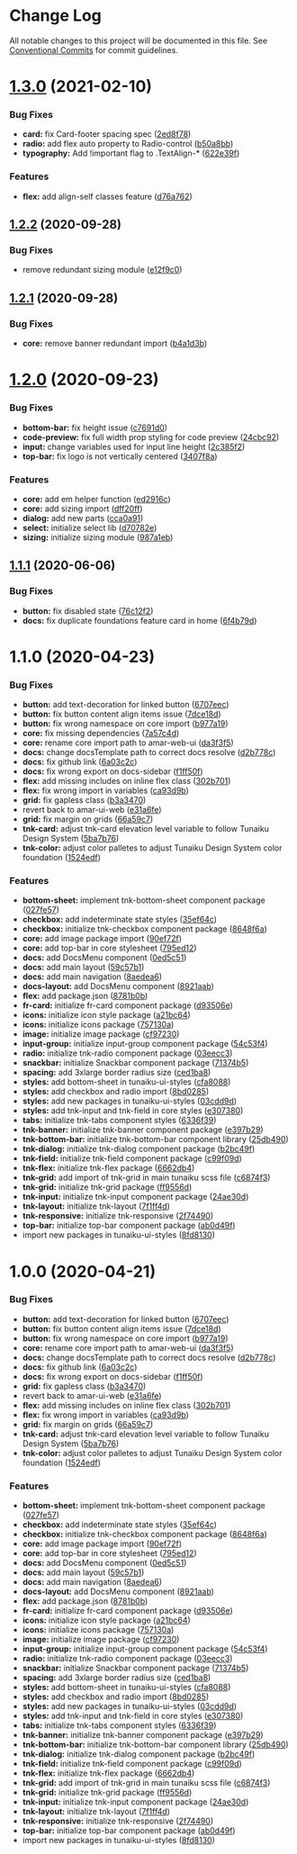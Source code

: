 # Change Log

All notable changes to this project will be documented in this file.
See [Conventional Commits](https://conventionalcommits.org) for commit guidelines.

# [1.3.0](https://github.com/dkk94/amar-ui-web/compare/v1.2.2...v1.3.0) (2021-02-10)


### Bug Fixes

* **card:** fix Card-footer spacing spec ([2ed8f78](https://github.com/dkk94/amar-ui-web/commit/2ed8f78fe8c10f796527371e221ef58a0197267a))
* **radio:** add flex auto property to Radio-control ([b50a8bb](https://github.com/dkk94/amar-ui-web/commit/b50a8bbbd86cb08f760d6089ff644c89c047051d))
* **typography:** Add !important flag to .TextAlign-* ([622e39f](https://github.com/dkk94/amar-ui-web/commit/622e39fccbbbd85772cb9cd4115e1f2bbb8f240b))


### Features

* **flex:** add align-self classes feature ([d76a762](https://github.com/dkk94/amar-ui-web/commit/d76a762b6d278e020bd60da3db4a78fadcae598b))





## [1.2.2](https://github.com/dkk94/amar-ui-web/compare/v1.2.1...v1.2.2) (2020-09-28)


### Bug Fixes

* remove redundant sizing module ([e12f9c0](https://github.com/dkk94/amar-ui-web/commit/e12f9c091b5a440b53df7e8a11186754e162076f))





## [1.2.1](https://github.com/dkk94/amar-ui-web/compare/v1.2.0...v1.2.1) (2020-09-28)


### Bug Fixes

* **core:** remove banner redundant import ([b4a1d3b](https://github.com/dkk94/amar-ui-web/commit/b4a1d3bf5cd17ded46d9d6d07929e7e8320320cd))





# [1.2.0](https://github.com/dkk94/amar-ui-web/compare/v1.1.1...v1.2.0) (2020-09-23)


### Bug Fixes

* **bottom-bar:** fix height issue ([c7691d0](https://github.com/dkk94/amar-ui-web/commit/c7691d0b9717c40273b3aa8011f74ca47c77cdc8))
* **code-preview:** fix full width prop styling for code preview ([24cbc92](https://github.com/dkk94/amar-ui-web/commit/24cbc92e4e7bf9db13c97d1592ed017db8fc8267))
* **input:** change variables used for input line height ([2c385f2](https://github.com/dkk94/amar-ui-web/commit/2c385f28527dbfb2e61b12fff66cdbae8fd7209f))
* **top-bar:** fix logo is not vertically centered ([3407f8a](https://github.com/dkk94/amar-ui-web/commit/3407f8a19694b93279605cb86910cb6331cf5ee7))


### Features

* **core:** add em helper function ([ed2916c](https://github.com/dkk94/amar-ui-web/commit/ed2916cbb9197b0821d3633592791d7454e2462a))
* **core:** add sizing import ([dff20ff](https://github.com/dkk94/amar-ui-web/commit/dff20ff81e598676447aafe445b725f63dcc6029))
* **dialog:** add new parts ([cca0a91](https://github.com/dkk94/amar-ui-web/commit/cca0a91c2bed773130193a2046fc70581354b941))
* **select:** initialize select lib ([d70782e](https://github.com/dkk94/amar-ui-web/commit/d70782ef616a45ef9eeeeed1e3fc29f0ba758205))
* **sizing:** initialize sizing module ([987a1eb](https://github.com/dkk94/amar-ui-web/commit/987a1ebe98a5f8cb015ba289ef0196f6c5d7f739))





## [1.1.1](https://github.com/dkk94/amar-ui-web/compare/v1.1.0...v1.1.1) (2020-06-06)


### Bug Fixes

* **button:** fix disabled state ([76c12f2](https://github.com/dkk94/amar-ui-web/commit/76c12f2d449a82802ca81229b339f4620ad601e9))
* **docs:** fix duplicate foundations feature card in home ([6f4b79d](https://github.com/dkk94/amar-ui-web/commit/6f4b79db546733e215c03af3478cc741efe55564))





# 1.1.0 (2020-04-23)


### Bug Fixes

* **button:** add text-decoration for linked button ([6707eec](https://github.com/dkk94/amar-ui-web/commit/6707eec6322d4b04c7f29c8fcf5286defff49e96))
* **button:** fix button content align items issue ([7dce18d](https://github.com/dkk94/amar-ui-web/commit/7dce18d56a856040481284d8ca8f8d0006a96387))
* **button:** fix wrong namespace on core import ([b977a19](https://github.com/dkk94/amar-ui-web/commit/b977a19832874e607842c3820fa3bc144b084a09))
* **core:** fix missing dependencies ([7a57c4d](https://github.com/dkk94/amar-ui-web/commit/7a57c4d6453eee4d1e93f5f45078ff6a9c77f8d9))
* **core:** rename core import path to amar-web-ui ([da3f3f5](https://github.com/dkk94/amar-ui-web/commit/da3f3f5f7b0e62d6db1ff83931a614aeb8cfdd64))
* **docs:** change docsTemplate path to correct docs resolve ([d2b778c](https://github.com/dkk94/amar-ui-web/commit/d2b778c2f86863e9d63c1b77bb526a7d7d0d2d8d))
* **docs:** fix github link ([6a03c2c](https://github.com/dkk94/amar-ui-web/commit/6a03c2c892e53f95c0e6f10e160473898e1e53c9))
* **docs:** fix wrong export on docs-sidebar ([f1ff50f](https://github.com/dkk94/amar-ui-web/commit/f1ff50f8b57fad5b3bae7e00b1d46e302b360be4))
* **flex:** add missing includes on inline flex class ([302b701](https://github.com/dkk94/amar-ui-web/commit/302b701a19994a4b4367e7ad0d0c0e1131021992))
* **flex:** fix wrong import in variables ([ca93d9b](https://github.com/dkk94/amar-ui-web/commit/ca93d9ba3c77d566d215acc3eb2669849285aef6))
* **grid:** fix gapless class ([b3a3470](https://github.com/dkk94/amar-ui-web/commit/b3a34703752380361ae57fa04292a5df96c3c5e0))
* revert back to amar-ui-web ([e31a6fe](https://github.com/dkk94/amar-ui-web/commit/e31a6fee8b131a7af180cfee279eb2aabda47608))
* **grid:** fix margin on grids ([66a59c7](https://github.com/dkk94/amar-ui-web/commit/66a59c749f0eaee41812ef1aabf829198d69c5df))
* **tnk-card:** adjust tnk-card elevation level variable to follow Tunaiku Design System ([5ba7b76](https://github.com/dkk94/amar-ui-web/commit/5ba7b76d71d98eed7cfdae33934840916239d1b0))
* **tnk-color:** adjust color palletes to adjust Tunaiku Design System color foundation ([1524edf](https://github.com/dkk94/amar-ui-web/commit/1524edf0da0c74a798e1fbebc37ecba5f1cb859c))


### Features

* **bottom-sheet:** implement tnk-bottom-sheet component package ([027fe57](https://github.com/dkk94/amar-ui-web/commit/027fe573fa6a7d131684c668db8264fd7e49f3c9))
* **checkbox:** add indeterminate state styles ([35ef64c](https://github.com/dkk94/amar-ui-web/commit/35ef64cd9f05b8177cad2bd63a9842d22c11516d))
* **checkbox:** initialize tnk-checkbox component package ([8648f6a](https://github.com/dkk94/amar-ui-web/commit/8648f6acc111b533edfe8a03ff627be37ab8a179))
* **core:** add image package import ([90ef72f](https://github.com/dkk94/amar-ui-web/commit/90ef72fdff905a803c3a6942bd3770a46539559e))
* **core:** add top-bar in core stylesheet ([795ed12](https://github.com/dkk94/amar-ui-web/commit/795ed1253df0f61f6135226f317f05df9542b8f5))
* **docs:** add DocsMenu component ([0ed5c51](https://github.com/dkk94/amar-ui-web/commit/0ed5c51834d0bb07a4e669af9cef386bfa56e075))
* **docs:** add main layout ([59c57b1](https://github.com/dkk94/amar-ui-web/commit/59c57b1b42312d44a1db4fd603d01b2b406691c7))
* **docs:** add main navigation ([8aedea6](https://github.com/dkk94/amar-ui-web/commit/8aedea66fba45b9f4940f4ccd9db95c3bd3c7db6))
* **docs-layout:** add DocsMenu component ([8921aab](https://github.com/dkk94/amar-ui-web/commit/8921aab32c87d86463f2ff8f37414602016a9f49))
* **flex:** add package.json ([8781b0b](https://github.com/dkk94/amar-ui-web/commit/8781b0b8420ffd2ac83028b67b345eb5730301b8))
* **fr-card:** initialize fr-card component package ([d93506e](https://github.com/dkk94/amar-ui-web/commit/d93506ed15a7ed457a24c42831757a9d30a997a3))
* **icons:** initialize icon style package ([a21bc64](https://github.com/dkk94/amar-ui-web/commit/a21bc646170a415cd301959e7d3de1c0c439ffa1))
* **icons:** initialize icons package ([757130a](https://github.com/dkk94/amar-ui-web/commit/757130a399c3c986ecb065c54c4bd692d31c3415))
* **image:** initialize image package ([cf97230](https://github.com/dkk94/amar-ui-web/commit/cf9723065696431990b35478c653c9b357011ac7))
* **input-group:** initialize input-group component package ([54c53f4](https://github.com/dkk94/amar-ui-web/commit/54c53f4d0fa498bc0a926713b2cd1dc97422a854))
* **radio:** initialize tnk-radio component package ([03eecc3](https://github.com/dkk94/amar-ui-web/commit/03eecc3acee0ada65080536400e65b761f6f5ecf))
* **snackbar:** initialize Snackbar component package ([71374b5](https://github.com/dkk94/amar-ui-web/commit/71374b598ea30abfcc5dfed67f04cb693b6a9efc))
* **spacing:** add 3xlarge border radius size ([ced1ba8](https://github.com/dkk94/amar-ui-web/commit/ced1ba8861de3628b59745ca7d099a9e3fe029c2))
* **styles:** add bottom-sheet in tunaiku-ui-styles ([cfa8088](https://github.com/dkk94/amar-ui-web/commit/cfa80884002dda1fd52fda29fcd0cf339f049d24))
* **styles:** add checkbox and radio import ([8bd0285](https://github.com/dkk94/amar-ui-web/commit/8bd0285393987f3bb8cc68a243ac691defb2e401))
* **styles:** add new packages in tunaiku-ui-styles ([03cdd9d](https://github.com/dkk94/amar-ui-web/commit/03cdd9dc7634ee3a9d29ab12de546694bf028122))
* **styles:** add tnk-input and tnk-field in core styles ([e307380](https://github.com/dkk94/amar-ui-web/commit/e307380b0620eddb8bb5ca71998e349ea10959c3))
* **tabs:** initialize tnk-tabs component styles ([6336f39](https://github.com/dkk94/amar-ui-web/commit/6336f39668ad8f1901877dfb1517f61d052b82f9))
* **tnk-banner:** initialize tnk-banner component package ([e397b29](https://github.com/dkk94/amar-ui-web/commit/e397b2933edf6b2abf6e9bcf5addc24e466c67f5))
* **tnk-bottom-bar:** initialize tnk-bottom-bar component library ([25db490](https://github.com/dkk94/amar-ui-web/commit/25db49014437284c6f9535baba2731416025e358))
* **tnk-dialog:** initialize tnk-dialog component package ([b2bc49f](https://github.com/dkk94/amar-ui-web/commit/b2bc49f37e22699fa139e822f1f8515a34940333))
* **tnk-field:** initialize tnk-field component package ([c99f09d](https://github.com/dkk94/amar-ui-web/commit/c99f09dc37ad2663cc3bf2dc7642e5bed86048e3))
* **tnk-flex:** initialize tnk-flex package ([6662db4](https://github.com/dkk94/amar-ui-web/commit/6662db4aeb4777c706db4077b475406f0b4f03c1))
* **tnk-grid:** add import of tnk-grid in main tunaiku scss file ([c6874f3](https://github.com/dkk94/amar-ui-web/commit/c6874f3696bbce060b3052040baa08486e88d604))
* **tnk-grid:** initialize tnk-grid package ([ff9556d](https://github.com/dkk94/amar-ui-web/commit/ff9556d287c110858544d29c7b963e8786e6c445))
* **tnk-input:** initialize tnk-input component package ([24ae30d](https://github.com/dkk94/amar-ui-web/commit/24ae30dabe3d127c59057f5068019a9c6657eb5c))
* **tnk-layout:** initialize tnk-layout ([7f1ff4d](https://github.com/dkk94/amar-ui-web/commit/7f1ff4d9d06f870b870bd34ea0b644ee2875e205))
* **tnk-responsive:** initialize tnk-responsive ([2f74490](https://github.com/dkk94/amar-ui-web/commit/2f744900c0087de243782a22f77e6c65b4787509))
* **top-bar:** initialize top-bar component package ([ab0d49f](https://github.com/dkk94/amar-ui-web/commit/ab0d49f2598461db54ae01d14fc0e29f56c4b2f8))
* import new packages in tunaiku-ui-styles ([8fd8130](https://github.com/dkk94/amar-ui-web/commit/8fd8130d79bfd60f918e91ca106556b61b7f901c))





# 1.0.0 (2020-04-21)


### Bug Fixes

* **button:** add text-decoration for linked button ([6707eec](https://github.com/dkk94/amar-ui-web/commit/6707eec6322d4b04c7f29c8fcf5286defff49e96))
* **button:** fix button content align items issue ([7dce18d](https://github.com/dkk94/amar-ui-web/commit/7dce18d56a856040481284d8ca8f8d0006a96387))
* **button:** fix wrong namespace on core import ([b977a19](https://github.com/dkk94/amar-ui-web/commit/b977a19832874e607842c3820fa3bc144b084a09))
* **core:** rename core import path to amar-web-ui ([da3f3f5](https://github.com/dkk94/amar-ui-web/commit/da3f3f5f7b0e62d6db1ff83931a614aeb8cfdd64))
* **docs:** change docsTemplate path to correct docs resolve ([d2b778c](https://github.com/dkk94/amar-ui-web/commit/d2b778c2f86863e9d63c1b77bb526a7d7d0d2d8d))
* **docs:** fix github link ([6a03c2c](https://github.com/dkk94/amar-ui-web/commit/6a03c2c892e53f95c0e6f10e160473898e1e53c9))
* **docs:** fix wrong export on docs-sidebar ([f1ff50f](https://github.com/dkk94/amar-ui-web/commit/f1ff50f8b57fad5b3bae7e00b1d46e302b360be4))
* **grid:** fix gapless class ([b3a3470](https://github.com/dkk94/amar-ui-web/commit/b3a34703752380361ae57fa04292a5df96c3c5e0))
* revert back to amar-ui-web ([e31a6fe](https://github.com/dkk94/amar-ui-web/commit/e31a6fee8b131a7af180cfee279eb2aabda47608))
* **flex:** add missing includes on inline flex class ([302b701](https://github.com/dkk94/amar-ui-web/commit/302b701a19994a4b4367e7ad0d0c0e1131021992))
* **flex:** fix wrong import in variables ([ca93d9b](https://github.com/dkk94/amar-ui-web/commit/ca93d9ba3c77d566d215acc3eb2669849285aef6))
* **grid:** fix margin on grids ([66a59c7](https://github.com/dkk94/amar-ui-web/commit/66a59c749f0eaee41812ef1aabf829198d69c5df))
* **tnk-card:** adjust tnk-card elevation level variable to follow Tunaiku Design System ([5ba7b76](https://github.com/dkk94/amar-ui-web/commit/5ba7b76d71d98eed7cfdae33934840916239d1b0))
* **tnk-color:** adjust color palletes to adjust Tunaiku Design System color foundation ([1524edf](https://github.com/dkk94/amar-ui-web/commit/1524edf0da0c74a798e1fbebc37ecba5f1cb859c))


### Features

* **bottom-sheet:** implement tnk-bottom-sheet component package ([027fe57](https://github.com/dkk94/amar-ui-web/commit/027fe573fa6a7d131684c668db8264fd7e49f3c9))
* **checkbox:** add indeterminate state styles ([35ef64c](https://github.com/dkk94/amar-ui-web/commit/35ef64cd9f05b8177cad2bd63a9842d22c11516d))
* **checkbox:** initialize tnk-checkbox component package ([8648f6a](https://github.com/dkk94/amar-ui-web/commit/8648f6acc111b533edfe8a03ff627be37ab8a179))
* **core:** add image package import ([90ef72f](https://github.com/dkk94/amar-ui-web/commit/90ef72fdff905a803c3a6942bd3770a46539559e))
* **core:** add top-bar in core stylesheet ([795ed12](https://github.com/dkk94/amar-ui-web/commit/795ed1253df0f61f6135226f317f05df9542b8f5))
* **docs:** add DocsMenu component ([0ed5c51](https://github.com/dkk94/amar-ui-web/commit/0ed5c51834d0bb07a4e669af9cef386bfa56e075))
* **docs:** add main layout ([59c57b1](https://github.com/dkk94/amar-ui-web/commit/59c57b1b42312d44a1db4fd603d01b2b406691c7))
* **docs:** add main navigation ([8aedea6](https://github.com/dkk94/amar-ui-web/commit/8aedea66fba45b9f4940f4ccd9db95c3bd3c7db6))
* **docs-layout:** add DocsMenu component ([8921aab](https://github.com/dkk94/amar-ui-web/commit/8921aab32c87d86463f2ff8f37414602016a9f49))
* **flex:** add package.json ([8781b0b](https://github.com/dkk94/amar-ui-web/commit/8781b0b8420ffd2ac83028b67b345eb5730301b8))
* **fr-card:** initialize fr-card component package ([d93506e](https://github.com/dkk94/amar-ui-web/commit/d93506ed15a7ed457a24c42831757a9d30a997a3))
* **icons:** initialize icon style package ([a21bc64](https://github.com/dkk94/amar-ui-web/commit/a21bc646170a415cd301959e7d3de1c0c439ffa1))
* **icons:** initialize icons package ([757130a](https://github.com/dkk94/amar-ui-web/commit/757130a399c3c986ecb065c54c4bd692d31c3415))
* **image:** initialize image package ([cf97230](https://github.com/dkk94/amar-ui-web/commit/cf9723065696431990b35478c653c9b357011ac7))
* **input-group:** initialize input-group component package ([54c53f4](https://github.com/dkk94/amar-ui-web/commit/54c53f4d0fa498bc0a926713b2cd1dc97422a854))
* **radio:** initialize tnk-radio component package ([03eecc3](https://github.com/dkk94/amar-ui-web/commit/03eecc3acee0ada65080536400e65b761f6f5ecf))
* **snackbar:** initialize Snackbar component package ([71374b5](https://github.com/dkk94/amar-ui-web/commit/71374b598ea30abfcc5dfed67f04cb693b6a9efc))
* **spacing:** add 3xlarge border radius size ([ced1ba8](https://github.com/dkk94/amar-ui-web/commit/ced1ba8861de3628b59745ca7d099a9e3fe029c2))
* **styles:** add bottom-sheet in tunaiku-ui-styles ([cfa8088](https://github.com/dkk94/amar-ui-web/commit/cfa80884002dda1fd52fda29fcd0cf339f049d24))
* **styles:** add checkbox and radio import ([8bd0285](https://github.com/dkk94/amar-ui-web/commit/8bd0285393987f3bb8cc68a243ac691defb2e401))
* **styles:** add new packages in tunaiku-ui-styles ([03cdd9d](https://github.com/dkk94/amar-ui-web/commit/03cdd9dc7634ee3a9d29ab12de546694bf028122))
* **styles:** add tnk-input and tnk-field in core styles ([e307380](https://github.com/dkk94/amar-ui-web/commit/e307380b0620eddb8bb5ca71998e349ea10959c3))
* **tabs:** initialize tnk-tabs component styles ([6336f39](https://github.com/dkk94/amar-ui-web/commit/6336f39668ad8f1901877dfb1517f61d052b82f9))
* **tnk-banner:** initialize tnk-banner component package ([e397b29](https://github.com/dkk94/amar-ui-web/commit/e397b2933edf6b2abf6e9bcf5addc24e466c67f5))
* **tnk-bottom-bar:** initialize tnk-bottom-bar component library ([25db490](https://github.com/dkk94/amar-ui-web/commit/25db49014437284c6f9535baba2731416025e358))
* **tnk-dialog:** initialize tnk-dialog component package ([b2bc49f](https://github.com/dkk94/amar-ui-web/commit/b2bc49f37e22699fa139e822f1f8515a34940333))
* **tnk-field:** initialize tnk-field component package ([c99f09d](https://github.com/dkk94/amar-ui-web/commit/c99f09dc37ad2663cc3bf2dc7642e5bed86048e3))
* **tnk-flex:** initialize tnk-flex package ([6662db4](https://github.com/dkk94/amar-ui-web/commit/6662db4aeb4777c706db4077b475406f0b4f03c1))
* **tnk-grid:** add import of tnk-grid in main tunaiku scss file ([c6874f3](https://github.com/dkk94/amar-ui-web/commit/c6874f3696bbce060b3052040baa08486e88d604))
* **tnk-grid:** initialize tnk-grid package ([ff9556d](https://github.com/dkk94/amar-ui-web/commit/ff9556d287c110858544d29c7b963e8786e6c445))
* **tnk-input:** initialize tnk-input component package ([24ae30d](https://github.com/dkk94/amar-ui-web/commit/24ae30dabe3d127c59057f5068019a9c6657eb5c))
* **tnk-layout:** initialize tnk-layout ([7f1ff4d](https://github.com/dkk94/amar-ui-web/commit/7f1ff4d9d06f870b870bd34ea0b644ee2875e205))
* **tnk-responsive:** initialize tnk-responsive ([2f74490](https://github.com/dkk94/amar-ui-web/commit/2f744900c0087de243782a22f77e6c65b4787509))
* **top-bar:** initialize top-bar component package ([ab0d49f](https://github.com/dkk94/amar-ui-web/commit/ab0d49f2598461db54ae01d14fc0e29f56c4b2f8))
* import new packages in tunaiku-ui-styles ([8fd8130](https://github.com/dkk94/amar-ui-web/commit/8fd8130d79bfd60f918e91ca106556b61b7f901c))
